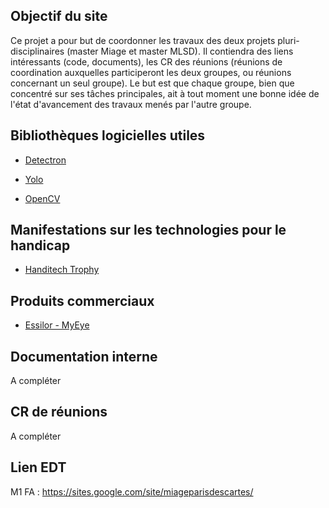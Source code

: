 ## Objectif du site 

[](https://frole.github.io/AI4Eye/)

Ce projet a pour but de coordonner les travaux des deux projets pluri-disciplinaires (master Miage et master MLSD).
Il contiendra des liens intéressants (code, documents), les CR des réunions (réunions de coordination auxquelles participeront les deux groupes, ou réunions concernant un seul groupe). Le but est que chaque groupe, bien que concentré sur ses tâches principales, ait à tout moment une bonne idée de l'état d'avancement des travaux menés par l'autre groupe.


## Bibliothèques logicielles utiles 

- [Detectron](https://research.fb.com/downloads/detectron/)

- [Yolo](https://pjreddie.com/darknet/yolo/)

- [OpenCV](https://opencv.org/)

## Manifestations sur les technologies pour le handicap

- [Handitech Trophy](https://www.lahanditech.fr/les-trophees-2018)

## Produits commerciaux

- [Essilor - MyEye](http://www.myeye.fr/)

## Documentation interne

A compléter

## CR de réunions 

A compléter

## Lien EDT

M1 FA : https://sites.google.com/site/miageparisdescartes/
